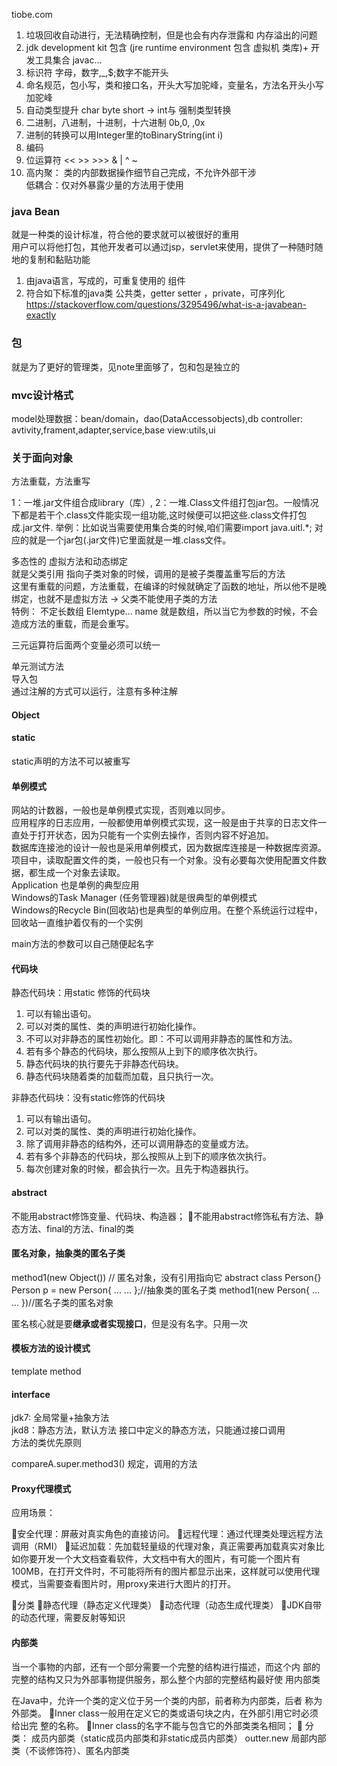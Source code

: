 tiobe.com
1. 垃圾回收自动进行，无法精确控制，但是也会有内存泄露和 内存溢出的问题    
2. jdk development kit 包含 (jre runtime environment 包含 虚拟机 类库)+ 开发工具集合 javac...    
3. 标识符 字母，数字,\_,$;数字不能开头   
4. 命名规范，包小写，类和接口名，开头大写加驼峰，变量名，方法名开头小写加驼峰   
5. 自动类型提升 char byte short -> int与 强制类型转换   
6. 二进制，八进制，十进制，十六进制 0b,0, ,0x   
7. 进制的转换可以用Integer里的toBinaryString(int i)   
8. 编码   
9. 位运算符 << >> >>> & | ^ ~   
10. 高内聚： 类的内部数据操作细节自己完成，不允许外部干涉    
低耦合：仅对外暴露少量的方法用于使用    

### java Bean
就是一种类的设计标准，符合他的要求就可以被很好的重用  
用户可以将他打包，其他开发者可以通过jsp，servlet来使用，提供了一种随时随地的复制和黏贴功能  

1. 由java语言，写成的，可重复使用的 组件
2. 符合如下标准的java类
公共类，getter setter ，private，可序列化
https://stackoverflow.com/questions/3295496/what-is-a-javabean-exactly


### 包
就是为了更好的管理类，见note里面够了，包和包是独立的  


### mvc设计格式
model处理数据：bean/domain，dao(DataAccessobjects),db
controller: avtivity,frament,adapter,service,base
view:utils,ui


### 关于面向对象

方法重载，方法重写  

1：一堆.jar文件组合成library（库）,
2：一堆.Class文件组打包jar包。一般情况下都是若干个.class文件能实现一组功能,这时候便可以把这些.class文件打包成.jar文件.
举例：比如说当需要使用集合类的时候,咱们需要import java.uitl.\*; 对应的就是一个jar包(.jar文件)它里面就是一堆.class文件。  


多态性的 虚拟方法和动态绑定  
就是父类引用 指向子类对象的时候，调用的是被子类覆盖重写后的方法  
这里有重载的问题，方法重载，在编译的时候就确定了函数的地址，所以他不是晚绑定，也就不是虚拟方法   -> 父类不能使用子类的方法  
特例： 不定长数组 Elemtype... name 就是数组，所以当它为参数的时候，不会造成方法的重载，而是会重写。 

三元运算符后面两个变量必须可以统一  

单元测试方法  
导入包  
通过注解的方式可以运行，注意有多种注解  

#### Object

#### static
static声明的方法不可以被重写

#### 单例模式

网站的计数器，一般也是单例模式实现，否则难以同步。  
应用程序的日志应用，一般都使用单例模式实现，这一般是由于共享的日志文件一直处于打开状态，因为只能有一个实例去操作，否则内容不好追加。  
数据库连接池的设计一般也是采用单例模式，因为数据库连接是一种数据库资源。  
项目中，读取配置文件的类，一般也只有一个对象。没有必要每次使用配置文件数据，都生成一个对象去读取。  
Application 也是单例的典型应用   
Windows的Task Manager (任务管理器)就是很典型的单例模式  
Windows的Recycle Bin(回收站)也是典型的单例应用。在整个系统运行过程中，回收站一直维护着仅有的一个实例  

main方法的参数可以自己随便起名字  
 

#### 代码块
静态代码块：用static 修饰的代码块
1. 可以有输出语句。
2. 可以对类的属性、类的声明进行初始化操作。
3. 不可以对非静态的属性初始化。即：不可以调用非静态的属性和方法。
4. 若有多个静态的代码块，那么按照从上到下的顺序依次执行。
5. 静态代码块的执行要先于非静态代码块。
6. 静态代码块随着类的加载而加载，且只执行一次。

非静态代码块：没有static修饰的代码块
1. 可以有输出语句。
2. 可以对类的属性、类的声明进行初始化操作。
3. 除了调用非静态的结构外，还可以调用静态的变量或方法。
4. 若有多个非静态的代码块，那么按照从上到下的顺序依次执行。
5. 每次创建对象的时候，都会执行一次。且先于构造器执行。

#### abstract
不能用abstract修饰变量、代码块、构造器；
不能用abstract修饰私有方法、静态方法、final的方法、final的类

#### 匿名对象，抽象类的匿名子类
method1(new Object()) // 匿名对象，没有引用指向它
abstract class Person{}
Person p = new Person{ ... ... };//抽象类的匿名子类
method1(new Person{
	... ...
})//匿名子类的匿名对象

匿名核心就是要**继承或者实现接口**，但是没有名字。只用一次    


#### 模板方法的设计模式
template method  

#### interface
jdk7: 全局常量+抽象方法  
jkd8：静态方法，默认方法
接口中定义的静态方法，只能通过接口调用  
方法的类优先原则  

compareA.super.method3() 规定，调用的方法  

#### Proxy代理模式
应用场景：

安全代理：屏蔽对真实角色的直接访问。
远程代理：通过代理类处理远程方法调用（RMI）
延迟加载：先加载轻量级的代理对象，真正需要再加载真实对象比如你要开发一个大文档查看软件，大文档中有大的图片，有可能一个图片有100MB，在打开文件时，不可能将所有的图片都显示出来，这样就可以使用代理模式，当需要查看图片时，用proxy来进行大图片的打开。  


分类
静态代理（静态定义代理类）
动态代理（动态生成代理类）
JDK自带的动态代理，需要反射等知识

#### 内部类
当一个事物的内部，还有一个部分需要一个完整的结构进行描述，而这个内
部的完整的结构又只为外部事物提供服务，那么整个内部的完整结构最好使
用内部类  

在Java中，允许一个类的定义位于另一个类的内部，前者称为内部类，后者
称为外部类。
Inner class一般用在定义它的类或语句块之内，在外部引用它时必须给出完
整的名称。
Inner class的名字不能与包含它的外部类类名相同；

分类：
成员内部类（static成员内部类和非static成员内部类）
outter.new
局部内部类（不谈修饰符）、匿名内部类

